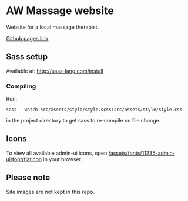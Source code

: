 # AW Massage website
Website for a local massage therapist.

[Github pages link](https://rebeccahough.github.io/aw-massage/src/index.html)

## Sass setup
Available at: http://sass-lang.com/install

### Compiling
Run:
```
sass --watch src/assets/style/style.scss:src/assets/style/style.css
```
in the project directory to get sass to re-compile on file change.

## Icons
To view all available admin-ui icons, open [/assets/fonts/11235-admin-ui/font/flaticon](./assets/fonts/11235-admin-ui/font/flaticon.html) in your browser.

## Please note
Site images are not kept in this repo.
